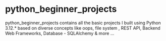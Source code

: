 # python_beginner_projects
python_beginner_projects contains all the basic projects I built using Python 3.12.* based on diverse concepts like oops, file system , REST API, Backend Web Frameworks, Database - SQLAlchemy  &amp; more ...
